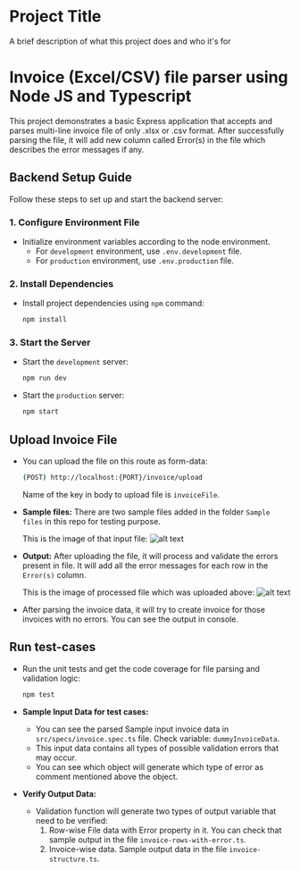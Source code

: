 
# Project Title

A brief description of what this project does and who it's for

# Invoice (Excel/CSV) file parser using Node JS and Typescript

This project demonstrates a basic Express application that accepts and parses multi-line invoice file of only .xlsx or .csv format.
After successfully parsing the file, it will add new column called Error(s) in the file which describes the error messages if any.

## Backend Setup Guide

Follow these steps to set up and start the backend server:

### 1. Configure Environment File
- Initialize environment variables according to the node environment.
    - For `development` environment, use `.env.development` file.
    - For `production` environment, use `.env.production` file.

### 2. Install Dependencies
- Install project dependencies using `npm` command:
    ```sh
    npm install
    ```

### 3. Start the Server

- Start the `development` server:
    ```sh
    npm run dev
    ```
- Start the `production` server:
    ```sh
    npm start
    ```

## Upload Invoice File

- You can upload the file on this route as form-data:
    ```sh
    (POST) http://localhost:{PORT}/invoice/upload
    ```
    Name of the key in body to upload file is `invoiceFile`.


- **Sample files:**
    There are two sample files added in the folder `Sample files` in this repo for testing purpose.

    This is the image of that input file:
    ![alt text](https://github.com/[username]/[reponame]/blob/[branch]/image.jpg?raw=true) 

- **Output:**
    After uploading the file, it will process and validate the errors present in file. It will add all the error messages for each row in the `Error(s)` column.

    This is the image of processed file which was uploaded above:
    ![alt text](https://github.com/[username]/[reponame]/blob/[branch]/image.jpg?raw=true)

- After parsing the invoice data, it will try to create invoice for those invoices with no errors. You can see the output in console.

## Run test-cases

- Run the unit tests and get the code coverage for file parsing and validation logic:
    ```sh
    npm test
    ```

- **Sample Input Data for test cases:**
    - You can see the parsed Sample input invoice data in `src/specs/invoice.spec.ts` file. Check variable: `dummyInvoiceData`.
    - This input data contains all types of possible validation errors that may occur.
    - You can see which object will generate which type of error as comment mentioned above the object.

- **Verify Output Data:**
    - Validation function will generate two types of output variable that need to be verified:
        1) Row-wise File data with Error property in it. You can check that sample output in the file `invoice-rows-with-error.ts`.
        2) Invoice-wise data. Sample output data in the file `invoice-structure.ts`.